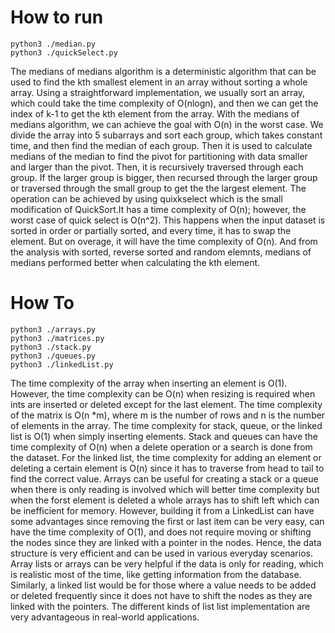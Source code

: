 # How to run

```
python3 ./median.py
python3 ./quickSelect.py
```

The medians of medians algorithm is a deterministic algorithm that can be used to find the kth smallest element in an array without sorting a whole array. Using a straightforward implementation, we usually sort an array, which could take the time complexity of O(nlogn), and then we can get the index of k-1 to get the kth element from the array. With the medians of medians algorithm, we can achieve the goal with O(n) in the worst case. We divide the array into 5 subarrays and sort each group, which takes constant time, and then find the median of each group. Then it is used to calculate medians of the median to find the pivot for partitioning with data smaller and larger than the pivot. Then, it is recursively traversed through each group. If the larger group is bigger, then recursed through the larger group or traversed through the small group to get the the largest element. The operation can be achieved by using quixkselect which is the small modification of QuickSort.It has a time complexity of O(n); however, the worst case of quick select is O(n^2). This happens when the input dataset is sorted in order or partially sorted, and every time, it has to swap the element. But on overage, it will have the time complexity of O(n). And from the analysis with sorted, reverse sorted and random elemnts, medians of medians performed better when calculating the kth element.


# How To

```
python3 ./arrays.py
python3 ./matrices.py
python3 ./stack.py
python3 ./queues.py
python3 ./linkedList.py
```

The time complexity of the array when inserting an element is O(1). However, the time complexity can be O(n) when resizing is required when ints are inserted or deleted except for the last element. The time complexity of the matrix is O(n *m), where m is the number of rows and n is the number of elements in the array. The time complexity for stack, queue, or the linked list is O(1) when simply inserting elements. Stack and queues can have the time complexity of O(n) when a delete operation or a search is done from the dataset. For the linked list, the time complexity for adding an element or deleting a certain element is O(n) since it has to traverse from head to tail to find the correct value. Arrays can be useful for creating a stack or a queue when there is only reading is involved which will better time complexity but when the forst element is deleted a whole arrays has to shift left which can be inefficient for memory. However, building it from a LinkedList can have some advantages since removing the first or last item can be very easy, can have the time complexity of O(1), and does not require moving or shifting the nodes since they are linked with a pointer in the nodes. Hence, the data structure is very efficient and can be used in various everyday scenarios. Array lists or arrays can be very helpful if the data is only for reading, which is realistic most of the time, like getting information from the database. Similarly, a linked list would be for those where a value needs to be added or deleted frequently since it does not have to shift the nodes as they are linked with the pointers. The different kinds of list list implementation are very advantageous in real-world applications.

